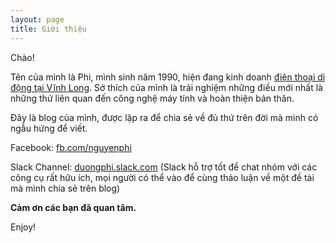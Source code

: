 ```yaml
---
layout: page
title: Giới thiệu
---
```


Chào!

Tên của mình là Phi, mình sinh năm 1990, hiện đang kinh doanh [điện thoại di động tại Vĩnh Long](http://duongphi.com/). Sở thích của mình là trải nghiệm những điều mới nhất là những thứ liên quan đến công nghệ máy tính và hoàn thiện bản thân. 

Đây là blog của mình, được lập ra để chia sẻ về đủ thứ trên đời mà mình có ngẫu hứng để viết. 

Facebook: [fb.com/nguyenphi](http://fb.com/nguyenphi)

Slack Channel: [duongphi.slack.com](duongphi.slack.com) (Slack hỗ trợ tốt để chat nhóm với các công cụ rất hữu ích, mọi người có thể vào để cùng thảo luận về một đề tài mà mình chia sẻ trên blog)

**Cảm ơn các bạn đã quan tâm.**

Enjoy!
